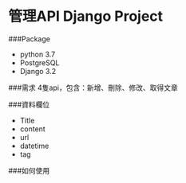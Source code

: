 # 管理API Django Project

###Package
- python 3.7
- PostgreSQL 
- Django 3.2

###需求
4隻api，包含：新增、刪除、修改、取得文章

###資料欄位
* Title
* content
* url
* datetime
* tag

###如何使用
